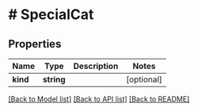 # # SpecialCat

## Properties

Name | Type | Description | Notes
------------ | ------------- | ------------- | -------------
**kind** | **string** |  | [optional]

[[Back to Model list]](../../README.md#models) [[Back to API list]](../../README.md#endpoints) [[Back to README]](../../README.md)
